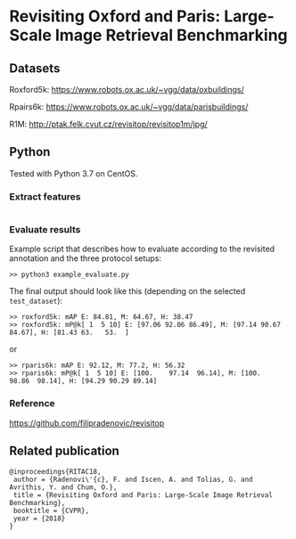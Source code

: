 # Revisiting Oxford and Paris: Large-Scale Image Retrieval Benchmarking


## Datasets

Roxford5k: https://www.robots.ox.ac.uk/~vgg/data/oxbuildings/

Rpairs6k: https://www.robots.ox.ac.uk/~vgg/data/parisbuildings/

R1M: http://ptak.felk.cvut.cz/revisitop/revisitop1m/jpg/


## Python

Tested with Python 3.7 on CentOS.

### Extract features
```
```


### Evaluate results

Example script that describes how to evaluate according to the revisited annotation and the three protocol setups:
```
>> python3 example_evaluate.py
```
The final output should look like this (depending on the selected ```test_dataset```):
```
>> roxford5k: mAP E: 84.81, M: 64.67, H: 38.47
>> roxford5k: mP@k[ 1  5 10] E: [97.06 92.06 86.49], M: [97.14 90.67 84.67], H: [81.43 63.   53.  ]
```
or
```
>> rparis6k: mAP E: 92.12, M: 77.2, H: 56.32
>> rparis6k: mP@k[ 1  5 10] E: [100.    97.14  96.14], M: [100.    98.86  98.14], H: [94.29 90.29 89.14]
```


### Reference

https://github.com/filipradenovic/revisitop


## Related publication

```
@inproceedings{RITAC18,
 author = {Radenovi\'{c}, F. and Iscen, A. and Tolias, G. and Avrithis, Y. and Chum, O.},
 title = {Revisiting Oxford and Paris: Large-Scale Image Retrieval Benchmarking},
 booktitle = {CVPR},
 year = {2018}
}
```
